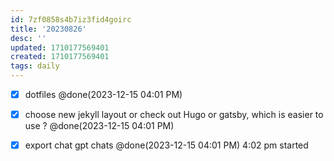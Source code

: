 ```yaml
---
id: 7zf0858s4b7iz3fid4goirc
title: '20230826'
desc: ''
updated: 1710177569401
created: 1710177569401
tags: daily
---
```

- [x] dotfiles  @done(2023-12-15 04:01 PM)
- [x] choose new jekyll layout or check out Hugo or gatsby, which is easier to use ?  @done(2023-12-15 04:01 PM)
- [x] export chat gpt chats  @done(2023-12-15 04:01 PM)
      4:02 pm started 

